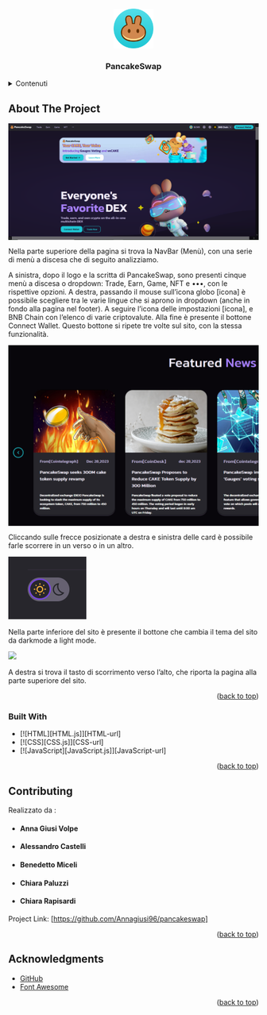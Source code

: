 <!-- PROJECT LOGO -->
<br />
<div align="center">
    <img src="images/icon-round-512.png" alt="Logo" width="80" height="80">
  <h3 align="center">PancakeSwap</h3>
</div>

<!-- TABLE OF CONTENTS -->
<details>
  <summary>Contenuti</summary>
  <ol>
    <li>
      <a href="#about-the-project">Il progetto</a>
        <li><a href="#built-with">Built With</a></li>
    </li>
    <li><a href="#contributing">Contributing</a></li>
    <li><a href="#acknowledgments">Acknowledgments</a></li>
  </ol>
</details>

<!-- ABOUT THE PROJECT -->

## About The Project

<img align="center" src="images/Screenshoot .png">
<p>Nella parte superiore della pagina si trova la NavBar (Menù), con una serie di menù a discesa che di seguito analizziamo.
</p>
<p> A sinistra, dopo il logo e la scritta di PancakeSwap, sono presenti cinque menù a discesa o dropdown: Trade, Earn, Game, NFT e •••, con le rispettive opzioni. A destra, passando il mouse sull’icona globo [icona] è possibile scegliere tra le varie lingue che si aprono in dropdown (anche in fondo alla pagina nel footer). A seguire l’icona delle impostazioni [icona], e BNB Chain  con l’elenco di varie criptovalute. Alla fine è presente il bottone Connect Wallet. Questo bottone si ripete tre volte sul sito, con la stessa funzionalità. </p>

<img align="center" src="images/screenshotCard.png">
<p>Cliccando sulle frecce posizionate a destra e sinistra delle card è possibile farle scorrere in un verso o in un altro.
</p>
<div display="flex" justify-content="pace-between">
<img src="images/darkmode.png"> 
<p> Nella parte inferiore del sito è presente il bottone che cambia il tema del sito da darkmode a light mode. </p> 
</div>
<div display="flex" justify-content="pace-between">
<img src="BtnUp.png"> 
<p> A destra si trova il tasto di scorrimento verso l’alto, che riporta la pagina alla parte superiore del sito. </p> 
</div>

<p align="right">(<a href="#readme-top">back to top</a>)</p>

### Built With

- [![HTML][HTML.js]][HTML-url]
- [![CSS][CSS.js]][CSS-url]
- [![JavaScript][JavaScript.js]][JavaScript-url]

<p align="right">(<a href="#readme-top">back to top</a>)</p>

<!-- CONTRIBUTING -->

## Contributing

Realizzato da :

<ul>
<li><h4>Anna Giusi Volpe</h4></li>
<li><h4>Alessandro Castelli</h4></li>
<li><h4>Benedetto Miceli</h4></li>
<li><h4>Chiara Paluzzi</h4></li>
<li><h4>Chiara Rapisardi</h4></li>
</ul>

Project Link: [https://github.com/Annagiusi96/pancakeswap]

<p align="right">(<a href="#readme-top">back to top</a>)</p>

<!-- ACKNOWLEDGMENTS -->

## Acknowledgments

- [GitHub](https://github.com)
- [Font Awesome](https://fontawesome.com)

<p align="right">(<a href="#readme-top">back to top</a>)</p>
